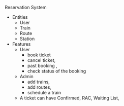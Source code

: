 Reservation System 
 * Entities 
     * User 
     * Train
     * Route
     * Station
  * Features
    * User
        * book ticket
        *  cancel ticket,
        *   past booking ,
        *   check status of the booking
    * Admin
        * add trains,
        * add routes,
        * schedule a train
    * A ticket can have Confirmed, RAC, Waiting List, 
    
